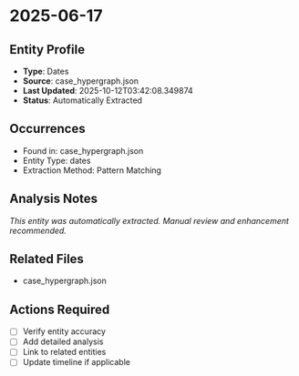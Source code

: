# 2025-06-17

## Entity Profile
- **Type**: Dates
- **Source**: case_hypergraph.json
- **Last Updated**: 2025-10-12T03:42:08.349874
- **Status**: Automatically Extracted

## Occurrences
- Found in: case_hypergraph.json
- Entity Type: dates
- Extraction Method: Pattern Matching

## Analysis Notes
*This entity was automatically extracted. Manual review and enhancement recommended.*

## Related Files
- case_hypergraph.json

## Actions Required
- [ ] Verify entity accuracy
- [ ] Add detailed analysis
- [ ] Link to related entities
- [ ] Update timeline if applicable
